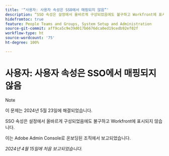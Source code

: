 ```yaml
---
title: '“사용자: 사용자 속성은 SSO에서 매핑되지 않음”'
description: “SSO 속성은 설정에서 올바르게 구성되었음에도 불구하고 Workfront에 표시되지 않습니다.”
hidefromtoc: true
feature: People Teams and Groups, System Setup and Administration
source-git-commit: aff9ca5c9e39d017b6676dca0ed19cedb92ef02f
workflow-type: ht
source-wordcount: '75'
ht-degree: 100%

---
```



# 사용자: 사용자 속성은 SSO에서 매핑되지 않음

>[!NOTE]
>
>이 문제는 2024년 5월 23일에 해결되었습니다.

SSO 속성은 설정에서 올바르게 구성되었음에도 불구하고 Workfront에 표시되지 않습니다.

이는 Adobe Admin Console로 온보딩된 조직에서 보고되었습니다.

_2024년 4월 15일에 처음 보고되었습니다._
